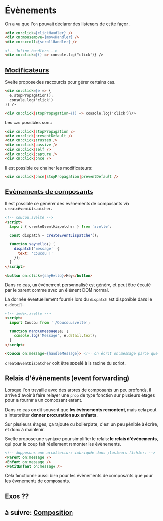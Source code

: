 # Évènements

On a vu que l'on pouvait déclarer des listeners de cette façon.

```html
<div on:click={clickHandler} />
<div on:mousemove={moveHandler} />
<div on:scroll={scrollHandler} />

<!-- Inline handlers -->
<div on:click={() => console.log("click")} />
```

## [Modificateurs](https://svelte.dev/tutorial/event-modifiers)

Svelte propose des raccourcis pour gérer certains cas.

```html
<div on:click={e => {
  e.stopPropagation();
  console.log('click');
}} />

<div on:click|stopPropagation={() => console.log('click')}/>
  ```

Les cas possibles sont:

```html
<div on:click|stopPropagation />
<div on:click|preventDefault />
<div on:click|trusted />
<div on:click|passive />
<div on:click|self />
<div on:click|capture />
<div on:click|once />
```

Il est possible de chainer les modificateurs:

```html
<div on:click|once|stopPropagation|preventDefault />
```

## [Evènements de composants](https://svelte.dev/tutorial/component-events)

Il est possible de générer des évènements de composants via `createEventDispatcher`.

```html
<!-- Coucou.svelte -->
<script>
  import { createEventDispatcher } from 'svelte';

  const dispatch = createEventDispatcher();

  function sayHello() {
    dispatch('message', {
      text: 'Coucou !'
    });
  }
</script>

<button on:click={sayHello}>Hey</button>
```

Dans ce cas, un évènement personnalisé est généré, et peut être écouté par le parent comme avec un élément DOM normal.

La donnée éventuellement fournie lors du `dispatch` est disponible dans le `e.detail`.

```html
<!-- index.svelte -->
<script>
  import Coucou from './Coucou.svelte';

  function handleMessage(e) {
    console.log('Message', e.detail.text);
  }
</script>

<Coucou on:message={handleMessage}> <!-- on écrit on:message parce que l'on a écrit dispatch('message') -->
```

`createEventDispatcher` doit être appelé à la racine du script.


## Relais d'évènements (event forwarding)

Lorsque l'on travaille avec des arbres de composants un peu profonds, il arrive d'avoir à faire relayer une `prop` de type fonction sur plusieurs étages pour la fournir à un composant enfant.

Dans ce cas on dit souvent que **les évènements remontent**, mais cela peut s'interprêter **donner procuration aux enfants**.

Sur plusieurs étages, ça rajoute du boilerplate, c'est un peu pénible à écrire, et donc à maintenir.

Svelte propose une syntaxe pour simplifier le relais: **le relais d'évènements**, qui pour le coup fait réellement remonter les évènements.

```html
<!-- Supposons une architecture imbriquée dans plusieurs fichiers -->
<Parent on:message />
<Enfant on:message />
<PetitEnfant on:message />
```

Cela fonctionne aussi bien pour les évènements de composants que pour les évènements de composants.

## Exos ??

## à suivre: [Composition](./3-3_slots.md)



